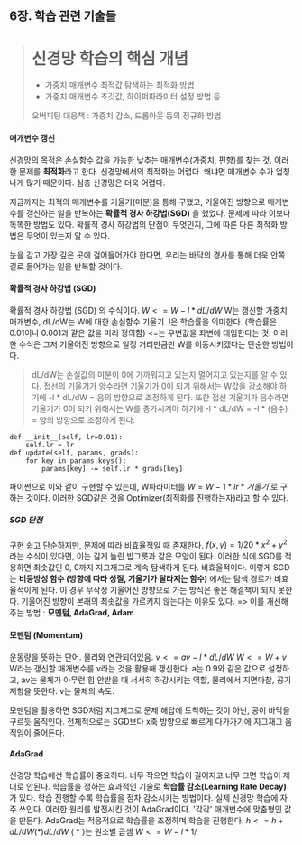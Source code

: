 ## 6장. 학습 관련 기술들
> # 신경망 학습의 핵심 개념
> - 가중치 매개변수 최적값 탐색하는 최적화 방법
> - 가중치 매개변수 초깃값, 하이퍼파라미터 설정 방법 등
>
>오버피팅 대응책 : 가중치 감소, 드롭아웃 등의 정규화 방법

#### 매개변수 갱신
신경망의 목적은 손실함수 값을 가능한 낮추는 매개변수(가중치, 편향)를 찾는 것. 이러한 문제를 **최적화**라고 한다. 신경망에서의 최적화는 어렵다. 왜냐면 매개변수 수가 엄청나게 많기 때문이다. 심층 신경망은 더욱 어렵다.
 
지금까지는 최적의 매개변수를 기울기(미분)을 통해 구했고, 기울어진 방향으로 매개변수를 갱신하는 일을 반복하는 **확률적 경사 하강법(SGD)** 을 했었다. 문제에 따라 이보다 똑똑한 방법도 있다.
확률적 경사 하강법의 단점이 무엇인지, 그에 따른 다른 최적화 방법은 무엇이 있는지 알 수 있다.

눈을 감고 가장 깊은 곳에 걸어들어가야 한다면, 우리는 바닥의 경사를 통해 더욱 안쪽 길로 들어가는 일을 반복할 것이다.
#### 확률적 경사 하강법 (SGD)
확률적 경사 하강법 (SGD) 의 수식이다.
$W <= W - l*dL/dW$
W는 갱신할 가중치 매개변수, dL/dW는 W에 대한 손실함수 기울기. l은 학습률을 의미한다. (학습률은 0.01이나 0.001과 같은 값을 미리 정의함) <=는 우변값을 좌변에 대입한다는 것.
이러한 수식은 그저 기울어진 방향으로 일정 거리만큼만 W를 이동시키겠다는 단순한 방법이다.

> dL/dW는 손실값의 미분이 0에 가까워지고 있는지 멀어지고 있는지를 알 수 있다. 접선의 기울기가 양수라면 기울기가 0이 되기 위해서는 W값을 감소해야 하기에 -l * dL/dW = 음의 방향으로 조정하게 된다. 또한 접선 기울기가 음수라면 기울기가 0이 되기 위해서는 W를 증가시켜야 하기에 -l * dL/dW = -l * (음수) = 양의 방향으로 조정하게 된다.

```
def __init__(self, lr=0.01):
	self.lr = lr
def update(self, params, grads):
	for key in params.keys():
		params[key] -= self.lr * grads[key]
```
파이썬으로 이와 같이 구현할 수 있는데, W파라미터를 $W=W-1*lr*기울기$  로 구하는 것이다.
이러한 SGD같은 것을 Optimizer(최적화를 진행하는자)라고 할 수 있다.
##### SGD 단점
구현 쉽고 단순하지만, 문제에 따라 비효율적일 때 존재한다. $f(x,y)=1/20*x^2+y^2$ 라는 수식이 있다면, 이는 길게 늘린 밥그릇과 같은 모양이 된다.
이러한 식에 SGD를 적용하면 최솟값인 0, 0까지 지그재그로 계속 탐색하게 된다. 비효율적이다.
이렇게 SGD는 **비등방성 함수 (방향에 따라 성질, 기울기가 달라지는 함수)** 에서는 탐색 경로가 비효율적이게 된다. 이 경우 무작정 기울어진 방향으로 가는 방식은 좋은 해결책이 되지 못한다.
기울어진 방향이 본래의 최솟값을 가르키지 않는다는 이유도 있다.
=> 이를 개선해주는 방법 : **모멘텀, AdaGrad, Adam**
#### 모멘텀 (Momentum)
운동량을 뜻하는 단어. 물리와 연관되어있음.
$v <= av - l*dL/dW$
$W<=W+v$
W라는 갱신할 매개변수를 v라는 것을 활용해 갱신한다. a는 0.9와 같은 값으로 설정하고, av는 물체가 아무런 힘 안받을 때 서서히 하강시키는 역할, 물리에서 지면마찰, 공기저항을 뜻한다. v는 물체의 속도.

모멘텀을 활용하면 SGD처럼 지그재그로 문제 해답에 도착하는 것이 아닌, 공이 바닥을 구르듯 움직인다. 전체적으로는 SGD보다 x축 방향으로 빠르게 다가가기에 지그재그 움직임이 줄어든다.
#### AdaGrad
신경망 학습에선 학습률이 중요하다. 너무 작으면 학습이 길어지고 너무 크면 학습이 제대로 안된다.
학습률을 정하는 효과적인 기술로 **학습률 감소(Learning Rate Decay)** 가 있다. 학습 진행할 수록 학습률을 점차 감소시키는 방법이다. 실제 신경망 학습에 자주 쓰인다.
이러한 원리를 발전시킨 것이 AdaGrad이다. '각각' 매개변수에 맞춤형인 값을 만든다.
AdaGrad는 적응적으로 학습률을 조정하며 학습을 진행한다.
$h<=h+dL/dW(*)dL/dW$  ( * )는 원소별 곱셈
$W<=W-l*1/$